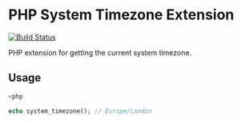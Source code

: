 # PHP System Timezone Extension

[![Build Status](https://img.shields.io/travis/encorephp/system-timezone/master.svg?style=flat-square)](https://travis-ci.org/encorephp/system-timezone)

PHP extension for getting the current system timezone.

## Usage
```php
<php

echo system_timezone(); // Europe/London
```
